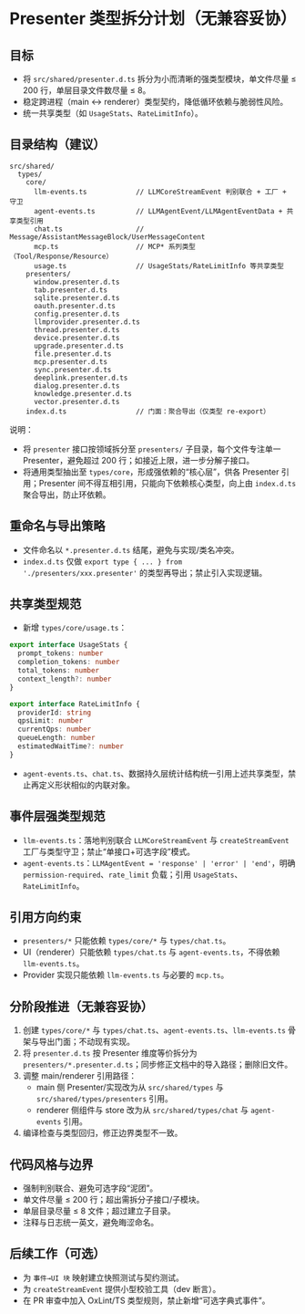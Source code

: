 # Presenter 类型拆分计划（无兼容妥协）

## 目标
- 将 `src/shared/presenter.d.ts` 拆分为小而清晰的强类型模块，单文件尽量 ≤ 200 行，单层目录文件数尽量 ≤ 8。
- 稳定跨进程（main ↔ renderer）类型契约，降低循环依赖与脆弱性风险。
- 统一共享类型（如 `UsageStats`、`RateLimitInfo`）。

## 目录结构（建议）

```
src/shared/
  types/
    core/
      llm-events.ts            // LLMCoreStreamEvent 判别联合 + 工厂 + 守卫
      agent-events.ts          // LLMAgentEvent/LLMAgentEventData + 共享类型引用
      chat.ts                  // Message/AssistantMessageBlock/UserMessageContent
      mcp.ts                   // MCP* 系列类型（Tool/Response/Resource）
      usage.ts                 // UsageStats/RateLimitInfo 等共享类型
    presenters/
      window.presenter.d.ts
      tab.presenter.d.ts
      sqlite.presenter.d.ts
      oauth.presenter.d.ts
      config.presenter.d.ts
      llmprovider.presenter.d.ts
      thread.presenter.d.ts
      device.presenter.d.ts
      upgrade.presenter.d.ts
      file.presenter.d.ts
      mcp.presenter.d.ts
      sync.presenter.d.ts
      deeplink.presenter.d.ts
      dialog.presenter.d.ts
      knowledge.presenter.d.ts
      vector.presenter.d.ts
    index.d.ts                 // 门面：聚合导出（仅类型 re-export）
```

说明：
- 将 `presenter` 接口按领域拆分至 `presenters/` 子目录，每个文件专注单一 Presenter，避免超过 200 行；如接近上限，进一步分解子接口。
- 将通用类型抽出至 `types/core`，形成强依赖的“核心层”，供各 Presenter 引用；Presenter 间不得互相引用，只能向下依赖核心类型，向上由 `index.d.ts` 聚合导出，防止环依赖。

## 重命名与导出策略
- 文件命名以 `*.presenter.d.ts` 结尾，避免与实现/类名冲突。
- `index.d.ts` 仅做 `export type { ... } from './presenters/xxx.presenter'` 的类型再导出；禁止引入实现逻辑。

## 共享类型规范
- 新增 `types/core/usage.ts`：
```ts
export interface UsageStats {
  prompt_tokens: number
  completion_tokens: number
  total_tokens: number
  context_length?: number
}

export interface RateLimitInfo {
  providerId: string
  qpsLimit: number
  currentQps: number
  queueLength: number
  estimatedWaitTime?: number
}
```
- `agent-events.ts`、`chat.ts`、数据持久层统计结构统一引用上述共享类型，禁止再定义形状相似的内联对象。

## 事件层强类型规范
- `llm-events.ts`：落地判别联合 `LLMCoreStreamEvent` 与 `createStreamEvent` 工厂与类型守卫；禁止“单接口+可选字段”模式。
- `agent-events.ts`：`LLMAgentEvent = 'response' | 'error' | 'end'`，明确 `permission-required`、`rate_limit` 负载；引用 `UsageStats`、`RateLimitInfo`。

## 引用方向约束
- `presenters/*` 只能依赖 `types/core/*` 与 `types/chat.ts`。
- UI（renderer）只能依赖 `types/chat.ts` 与 `agent-events.ts`，不得依赖 `llm-events.ts`。
- Provider 实现只能依赖 `llm-events.ts` 与必要的 `mcp.ts`。

## 分阶段推进（无兼容妥协）
1) 创建 `types/core/*` 与 `types/chat.ts`、`agent-events.ts`、`llm-events.ts` 骨架与导出门面；不动现有实现。
2) 将 `presenter.d.ts` 按 Presenter 维度等价拆分为 `presenters/*.presenter.d.ts`；同步修正文档中的导入路径；删除旧文件。
3) 调整 main/renderer 引用路径：
   - main 侧 Presenter/实现改为从 `src/shared/types` 与 `src/shared/types/presenters` 引用。
   - renderer 侧组件与 store 改为从 `src/shared/types/chat` 与 `agent-events` 引用。
4) 编译检查与类型回归，修正边界类型不一致。

## 代码风格与边界
- 强制判别联合、避免可选字段“泥团”。
- 单文件尽量 ≤ 200 行；超出需拆分子接口/子模块。
- 单层目录尽量 ≤ 8 文件；超过建立子目录。
- 注释与日志统一英文，避免晦涩命名。

## 后续工作（可选）
- 为 `事件→UI 块` 映射建立快照测试与契约测试。
- 为 `createStreamEvent` 提供小型校验工具（dev 断言）。
- 在 PR 审查中加入 OxLint/TS 类型规则，禁止新增“可选字典式事件”。


